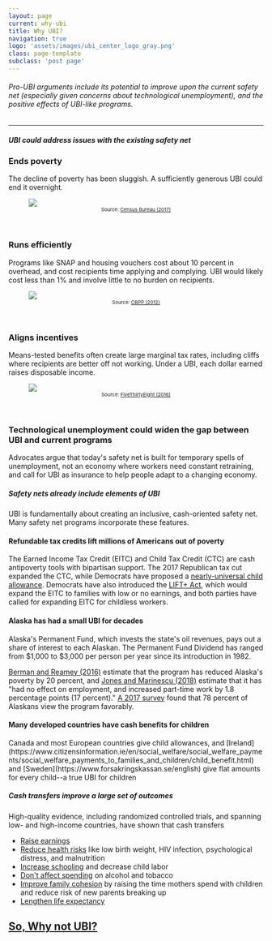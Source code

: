 ```yaml
---
layout: page
current: why-ubi
title: Why UBI?
navigation: true
logo: 'assets/images/ubi_center_logo_gray.png'
class: page-template
subclass: 'post page'
---
```


###### Pro-UBI arguments include its potential to improve upon the current safety net (especially given concerns about technological unemployment), and the positive effects of UBI-like programs.

---

##### UBI could address issues with the existing safety net

<h3>Ends poverty</h3>
The decline of poverty has been sluggish. A sufficiently generous UBI could end it overnight.
<figure>
<img src="{{site.baseurl}}assets/images/census-bureau-2017.png" style="max-width: 45%">
<figcaption style="text-align:center; font-size:1vw;">Source: <a href="https://www.census.gov/content/dam/Census/library/publications/2018/demo/p60-265.pdf" target="_blank">Census Bureau (2017)</a></figcaption>
</figure>

<br>

<h3>Runs efficiently</h3>
Programs like SNAP and housing vouchers cost about 10 percent in overhead, and cost recipients time applying and complying. UBI would likely cost less than 1% and involve little to no burden on recipients.
<figure>
<img src="{{site.baseurl}}assets/images/CBPP.png" style="max-width: 45%">
<figcaption style="text-align:center; font-size:1vw;">Source: <a href="https://www.cbpp.org/research/romneys-charge-that-most-federal-low-income-spending-goes-for-overhead-and-bureaucrats-is?fa=view&id=3655" target="_blank">CBPP (2012)</a></figcaption>
</figure>

<br>
<h3>Aligns incentives</h3>
Means-tested benefits often create large marginal tax rates, including cliffs where recipients are better off not working. Under a UBI, each dollar earned raises disposable income.
<figure>
<img src="{{site.baseurl}}assets/images/FiveThirtyEight.png" style="max-width: 45%">
<figcaption style="text-align:center; font-size:1vw;">Source: <a href="https://fivethirtyeight.com/features/universal-basic-income/" target="_blank">FiveThirtyEight (2016)</a></figcaption>
</figure>

<br>
<h3>Technological unemployment could widen the gap between UBI and current programs</h3>
Advocates argue that today's safety net is built for temporary spells of unemployment, not an economy where workers need constant retraining, and call for UBI as insurance to help people adapt to a changing economy.

##### Safety nets already include elements of UBI
UBI is fundamentally about creating an inclusive, cash-oriented safety net. Many safety net programs incorporate these features.

<h4>Refundable tax credits lift millions of Americans out of poverty</h4>
The Earned Income Tax Credit (EITC) and Child Tax Credit (CTC) are cash antipoverty tools with bipartisan support. The 2017 Republican tax cut expanded the CTC, while Democrats have proposed a <a href="https://www.vox.com/future-perfect/2019/3/6/18249290/child-poverty-american-family-act-sherrod-brown-michael-bennet">nearly-universal child allowance</a>. Democrats have also introduced the <a href="https://www.vox.com/future-perfect/2019/6/12/18661492/rashida-tlaib-basic-income-cash-earned-income-tax-credit">LIFT+ Act</a>, which would expand the EITC to families with low or no earnings, and both parties have called for expanding EITC for childless workers.

<h4>Alaska has had a small UBI for decades</h4>
Alaska's Permanent Fund, which invests the state's oil revenues, pays out a share of interest to each Alaskan. The Permanent Fund Dividend has ranged from $1,000 to $3,000 per person per year since its introduction in 1982.

[Berman and Reamey (2016)](https://iseralaska.org/static/legacy_publication_links/presentations/2016_10_18-AlaskaPFDPoverty.pdf) estimate that the program has reduced Alaska's poverty by 20 percent, and [Jones and Marinescu (2018)](https://home.uchicago.edu/~j1s/Jones_Alaska.pdf) estimate that it has "had no effect on employment, and increased part-time work by 1.8 percentage points (17 percent)." [A 2017 survey](https://www.scribd.com/document/352375988/ESP-Alaska-PFD-Phone-Survey-Executive-Summary-Spring-2017) found that 78 percent of Alaskans view the program favorably. 

<h4>Many developed countries have cash benefits for children</h4>
Canada and most European countries give child allowances, and [Ireland](https://www.citizensinformation.ie/en/social_welfare/social_welfare_payments/social_welfare_payments_to_families_and_children/child_benefit.html) and [Sweden](https://www.forsakringskassan.se/english) give flat amounts for every child--a true UBI for children



##### Cash transfers improve a large set of outcomes
High-quality evidence, including randomized controlled trials, and spanning low- and high-income countries, have shown that cash transfers

  * [Raise earnings](https://www.princeton.edu/~joha/publications/Haushofer_Shapiro_UCT_2016.04.25.pdf) <!-- link broken -->
  * [Reduce health risks](https://www.givedirectly.org/research-on-cash-transfers/) like low birth weight, HIV infection, psychological distress, and malnutrition
  * [Increase schooling]((https://www.givedirectly.org/research-on-cash-transfers/)) and decrease child labor <!-- same link as above -->
  * [Don't affect spending](https://blogs.worldbank.org/impactevaluations/do-poor-waste-transfers-booze-and-cigarettes-no) on alcohol and tobacco
  * [Improve family cohesion](https://www.econstor.eu/bitstream/10419/55041/1/684016389.pdf) by raising the time mothers spend with children and reduce risk of new parents breaking up
  * [Lengthen life expectancy](https://www.nber.org/papers/w20103)

## [So, Why not UBI?]({{site.baseurl}}what-is-ubi/why-not-ubi)






